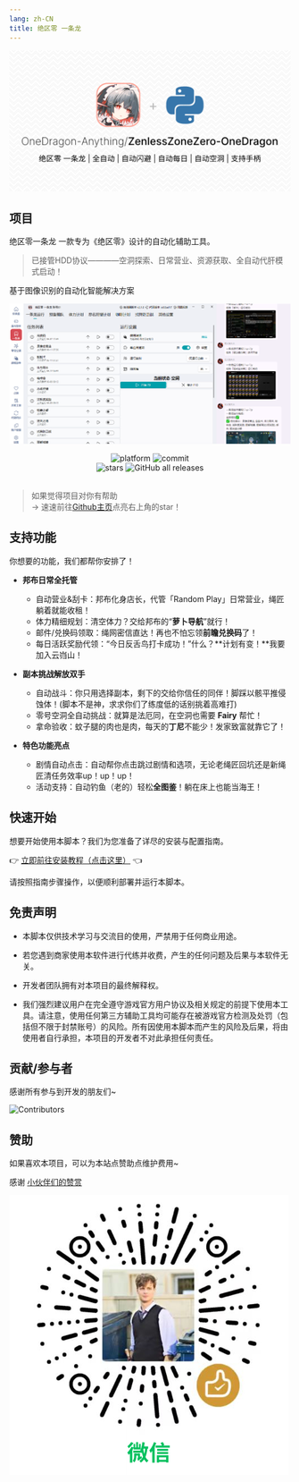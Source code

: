 ```yaml
---
lang: zh-CN
title: 绝区零 一条龙
---
```


![应用展示](/images/zzz/zzz_app.png)

## 项目

绝区零一条龙 一款专为《绝区零》设计的自动化辅助工具。
> 已接管HDD协议————空洞探索、日常营业、资源获取、全自动代肝模式启动！

基于图像识别的自动化智能解决方案

![软件截图和通知功能展示](/images/zzz/app.png)

<div align="center">
    <div>
        <img alt="platform" src="https://img.shields.io/badge/platform-Windows-blueviolet">
        <img alt="commit" src="https://img.shields.io/github/commit-activity/m/OneDragon-Anything/ZenlessZoneZero-OneDragon?color=blue">
    </div>
    <div>
        <img alt="stars" src="https://img.shields.io/github/stars/OneDragon-Anything/ZenlessZoneZero-OneDragon?style=social">
        <img alt="GitHub all releases" src="https://img.shields.io/github/downloads/OneDragon-Anything/ZenlessZoneZero-OneDragon/total?style=social">
    </div>
    <br>
</div>

> 如果觉得项目对你有帮助  
> → 速速前往[Github主页](https://github.com/OneDragon-Anything/ZenlessZoneZero-OneDragon)点亮右上角的star！  

## 支持功能
你想要的功能，我们都帮你安排了！

- **邦布日常全托管** 
    - 自动营业&刮卡：邦布化身店长，代管「Random Play」日常营业，绳匠躺着就能收租！
    - 体力精细规划：清空体力？交给邦布的“**萝卜导航**”就行！
    - 邮件/兑换码领取：绳网密信直达！再也不怕忘领**前瞻兑换码**了！
    - 每日活跃奖励代领：“今日反舌鸟打卡成功！”什么？**计划有变！**我要加入云岿山！

- **副本挑战解放双手**
    - 自动战斗：你只用选择副本，剩下的交给你信任的同伴！脚踩以骸平推侵蚀体！(脚本不是神，求求你们了练度低的话别挑着高难打)
    - 零号空洞全自动挑战：就算是法厄同，在空洞也需要 **Fairy** 帮忙！
    - 拿命验收：蚊子腿的肉也是肉，每天的**丁尼**不能少！发家致富就靠它了！

- **特色功能亮点**
    - 剧情自动点击：自动帮你点击跳过剧情和选项，无论老绳匠回坑还是新绳匠清任务效率up！up！up！
    - 活动支持：自动钓鱼（老的）轻松**全图鉴**！躺在床上也能当海王！

## 快速开始
想要开始使用本脚本？我们为您准备了详尽的安装与配置指南。

👉 [立即前往安装教程（点击这里）](quickstart.md) 👈

请按照指南步骤操作，以便顺利部署并运行本脚本。

## 免责声明
- 本脚本仅供技术学习与交流目的使用，严禁用于任何商业用途。

- 若您遇到商家使用本软件进行代练并收费，产生的任何问题及后果与本软件无关。

- 开发者团队拥有对本项目的最终解释权。

- 我们强烈建议用户在完全遵守游戏官方用户协议及相关规定的前提下使用本工具。请注意，使用任何第三方辅助工具均可能存在被游戏官方检测及处罚（包括但不限于封禁账号）的风险。所有因使用本脚本而产生的风险及后果，将由使用者自行承担，本项目的开发者不对此承担任何责任。

## 贡献/参与者

感谢所有参与到开发的朋友们~

![Contributors](https://contrib.rocks/image?repo=OneDragon-Anything/ZenlessZoneZero-OneDragon)

## 赞助

如果喜欢本项目，可以为本站点赞助点维护费用~

感谢 [小伙伴们的赞赏](https://github.com/OneDragon-Anything/OneDragon-Thanks)

![微信赞赏](/images/sponsor_wechat.png)